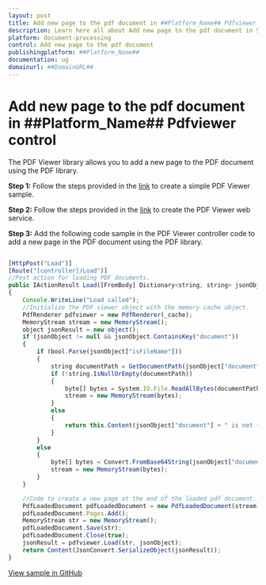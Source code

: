 ```yaml
---
layout: post
title: Add new page to the pdf document in ##Platform_Name## Pdfviewer control | Syncfusion
description: Learn here all about Add new page to the pdf document in Syncfusion ##Platform_Name## Pdfviewer control of Syncfusion Essential JS 2 and more.
platform: document-processing
control: Add new page to the pdf document
publishingplatform: ##Platform_Name##
documentation: ug
domainurl: ##DomainURL##
---
```


# Add new page to the pdf document in ##Platform_Name## Pdfviewer control

The PDF Viewer library allows you to add a new page to the PDF document using the PDF library.

**Step 1:** Follow the steps provided in the [link](https://help.syncfusion.com/document-processing/pdf/pdf-viewer/javascript-es5/getting-started/) to create a simple PDF Viewer sample.

**Step 2:** Follow the steps provided in the [link](https://help.syncfusion.com/document-processing/pdf/pdf-viewer/javascript-es5/how-to/create-pdfviewer-service/) to create the PDF Viewer web service.

**Step 3:** Add the following code sample in the PDF Viewer controller code to add a new page in the PDF document using the PDF library.

```javascript

[HttpPost("Load")]
[Route("[controller]/Load")]
//Post action for loading PDF documents.
public IActionResult Load([FromBody] Dictionary<string, string> jsonObject)
{
    Console.WriteLine("Load called");
    //Initialize the PDF viewer object with the memory cache object.
    PdfRenderer pdfviewer = new PdfRenderer(_cache);
    MemoryStream stream = new MemoryStream();
    object jsonResult = new object();
    if (jsonObject != null && jsonObject.ContainsKey("document"))
    {
        if (bool.Parse(jsonObject["isFileName"]))
        {
            string documentPath = GetDocumentPath(jsonObject["document"]);
            if (!string.IsNullOrEmpty(documentPath))
            {
                byte[] bytes = System.IO.File.ReadAllBytes(documentPath);
                stream = new MemoryStream(bytes);
            }
            else
            {
                return this.Content(jsonObject["document"] + " is not found");
            }
        }
        else
        {
            byte[] bytes = Convert.FromBase64String(jsonObject["document"]);
            stream = new MemoryStream(bytes);
        }
    }

    //Code to create a new page at the end of the loaded pdf document.
    PdfLoadedDocument pdfLoadedDocument = new PdfLoadedDocument(stream);
    pdfLoadedDocument.Pages.Add();
    MemoryStream str = new MemoryStream();
    pdfLoadedDocument.Save(str);
    pdfLoadedDocument.Close(true);
    jsonResult = pdfviewer.Load(str, jsonObject);
    return Content(JsonConvert.SerializeObject(jsonResult));
}
```

[View sample in GitHub](https://github.com/SyncfusionExamples/javascript-pdf-viewer-examples/tree/master/How%20to/Add%20new%20page%20to%20the%20PDF%20document%20using%20PDF%20library)